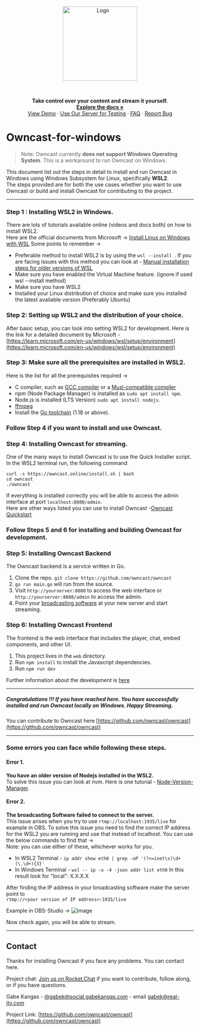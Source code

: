 <br />
<p align="center">
  <a href="https://github.com/owncast/owncast" alt="Owncast">
    <img src="https://owncast.online/images/logo.png" alt="Logo" width="200">
  </a>
</p>

<br/>

  <p align="center">
    <strong>Take control over your content and stream it yourself.</strong>
    <br />
    <a href="https://owncast.online"><strong>Explore the docs »</strong></a>
    <br />
    <a href="https://watch.owncast.online/">View Demo</a>
    ·
    <a href="https://broadcast.owncast.online/">Use Our Server for Testing</a>
    ·
    <a href="https://owncast.online/faq/">FAQ</a>
    ·
    <a href="https://github.com/owncast/owncast/issues">Report Bug</a>
  </p>
</p>

# Owncast-for-windows

> Note:  Owncast currently **does not support Windows Operating System**. This is a workaround to run Owncast on Windows.


This document list out the steps in detail to install and run Owncast in Windows using Windows Subsystem for Linux, specifically **WSL2**.  
The steps provided are for both the use cases whether you want to use Owncast or build and install Owncast for contributing to the project.

---

### Step 1 : Installing WSL2 in Windows.
There are lots of tutorials available online (videos and docs both) on how to install WSL2.  
Here are the official documents from Microsoft -> [Install Linux on Windows with WSL](https://learn.microsoft.com/en-us/windows/wsl/setup/environment)
Some points to remember -> 
- Preferable method to install WSL2 is by using the `wsl --install `. If you are facing issues with this method you can look at - [Manual installation steps for older versions of WSL](https://learn.microsoft.com/en-us/windows/wsl/install-manual)
- Make sure you have enabled the Virtual Machine feature. (ignore if used wsl --install method)
- Make sure you have WSL2
- Installed your Linux distribution of choice and make sure you installed the latest available version (Preferably Ubuntu)


### Step 2: Setting up WSL2 and the distribution of your choice.
After basic setup, you can look into setting WSL2 for development. Here is the link for a detailed document by Microsoft - [https://learn.microsoft.com/en-us/windows/wsl/setup/environment](https://learn.microsoft.com/en-us/windows/wsl/setup/environment)

### Step 3: Make sure all the prerequisites are installed in WSL2.
Here is the list for all the prerequisites required ->
 - C compiler, such as [GCC compiler](https://gcc.gnu.org/install/download.html) or a [Musl-compatible compiler](https://musl.libc.org/)
 - npm (Node Package Manager) is installed as `sudo apt install npm`. 
 - Node.js is installed (LTS Version) `sudo apt install nodejs`.
 - [ffmpeg](https://ffmpeg.org/download.html)
 - Install the [Go toolchain](https://golang.org/dl/) (1.18 or above).

### Follow Step 4 if you want to install and use Owncast.

### Step 4: Installing Owncast for streaming.
One of the many ways to install Owncast is to use the Quick Installer script.
In the WSL2 terminal run, the following command

```
curl -s https://owncast.online/install.sh | bash  
cd owncast  
./owncast   
```

If everything is installed correctly you will be able to access the admin interface at port `localhost:8080/admin`.  
Here are other ways listed you can use to install Owncast -[Owncast Quickstart](https://owncast.online/quickstart/)


### Follow Steps 5 and 6 for installing and building Owncast for development.

### Step 5: Installing Owncast Backend
The Owncast backend is a service written in Go.
1. Clone the repo. `git clone https://github.com/owncast/owncast`
1. `go run main.go` will run from the source.
1. Visit `http://yourserver:8080` to access the web interface or `http://yourserver:8080/admin` to access the admin.
1. Point your [broadcasting software](https://owncast.online/docs/broadcasting/) at your new server and start streaming.

### Step 6: Installing Owncast Frontend
The frontend is the web interface that includes the player, chat, embed components, and other UI.

1. This project lives in the `web` directory.
1. Run `npm install` to install the Javascript dependencies.
1. Run `npm run dev`

Further information about the development is [here](https://owncast.online/development/)
 
----


##### Congratulations !!!  If you have reached here. You have successfully installed and run Owncast locally on Windows. Happy Streaming.
You can contribute to Owncast here [https://github.com/owncast/owncast](https://github.com/owncast/owncast)


---
### Some errors you can face while following these steps.

#### Error 1. 
**You have an older version of Nodejs installed in the WSL2.**     
To solve this issue you can look at nvm. Here is one tutorial - [Node-Version-Manager](https://www.digitalocean.com/community/tutorials/how-to-install-node-js-on-ubuntu-20-04#option-3-installing-node-using-the-node-version-manager).   

#### Error 2.  
**The broadcasting Software failed to connect to the server.**   
This issue arises when you try to use `rtmp://localhost:1935/live` for example in OBS.
To solve this issue you need to find the correct IP address for the WSL2 you are running and use that instead of localhost.
You can use the below commands to find that ->  
Note: you can use either of these, whichever works for you.
 - In WSL2 Terminal - 
   `ip addr show eth0 | grep -oP '(?<=inet\s)\d+(\.\d+){3}'`
 - In Windows Terminal - 
   `wsl -- ip -o -4 -json addr list eth0`
   In this result look for "local": X.X.X.X
   
After finding the IP address in your broadcasting software make the server point to   
`rtmp://<your version of IP address>:1935/live`

Example in OBS-Studio ->
![image](https://user-images.githubusercontent.com/73140257/228762798-a0c56695-c692-4295-b11b-f2e85e867ce7.png)

Now check again, you will be able to stream.

---

<!-- CONTACT -->

## Contact
Thanks for installing Owncast if you face any problems. You can contact here.

Project chat: [Join us on Rocket.Chat](https://owncast.rocket.chat/home) if you want to contribute, follow along, or if you have questions.

Gabe Kangas - [@gabek@social.gabekangas.com](https://social.gabekangas.com/gabek) - email [gabek@real-ity.com](mailto:gabek@real-ity.com)

Project Link: [https://github.com/owncast/owncast](https://github.com/owncast/owncast)
